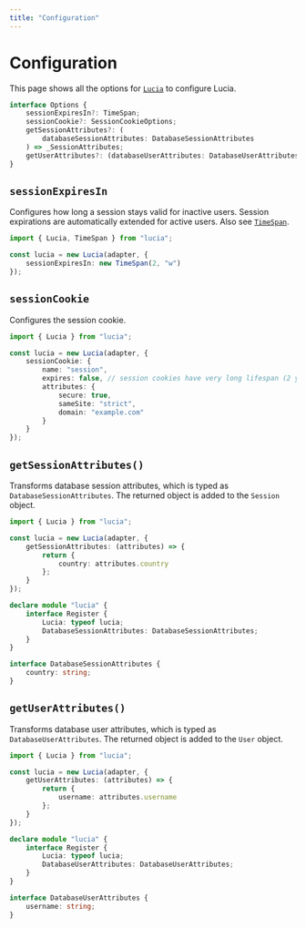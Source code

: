 ```yaml
---
title: "Configuration"
---
```


# Configuration

This page shows all the options for [`Lucia`](/reference/main/Lucia) to configure Lucia.

```ts
interface Options {
	sessionExpiresIn?: TimeSpan;
	sessionCookie?: SessionCookieOptions;
	getSessionAttributes?: (
		databaseSessionAttributes: DatabaseSessionAttributes
	) => _SessionAttributes;
	getUserAttributes?: (databaseUserAttributes: DatabaseUserAttributes) => _UserAttributes;
}
```

## `sessionExpiresIn`

Configures how long a session stays valid for inactive users. Session expirations are automatically extended for active users. Also see [`TimeSpan`](/reference/main/TimeSpan).

```ts
import { Lucia, TimeSpan } from "lucia";

const lucia = new Lucia(adapter, {
	sessionExpiresIn: new TimeSpan(2, "w")
});
```

## `sessionCookie`

Configures the session cookie.

```ts
import { Lucia } from "lucia";

const lucia = new Lucia(adapter, {
	sessionCookie: {
		name: "session",
		expires: false, // session cookies have very long lifespan (2 years)
		attributes: {
			secure: true,
			sameSite: "strict",
			domain: "example.com"
		}
	}
});
```

## `getSessionAttributes()`

Transforms database session attributes, which is typed as `DatabaseSessionAttributes`. The returned object is added to the `Session` object.

```ts
import { Lucia } from "lucia";

const lucia = new Lucia(adapter, {
	getSessionAttributes: (attributes) => {
		return {
			country: attributes.country
		};
	}
});

declare module "lucia" {
	interface Register {
		Lucia: typeof lucia;
		DatabaseSessionAttributes: DatabaseSessionAttributes;
	}
}

interface DatabaseSessionAttributes {
	country: string;
}
```

## `getUserAttributes()`

Transforms database user attributes, which is typed as `DatabaseUserAttributes`. The returned object is added to the `User` object.

```ts
import { Lucia } from "lucia";

const lucia = new Lucia(adapter, {
	getUserAttributes: (attributes) => {
		return {
			username: attributes.username
		};
	}
});

declare module "lucia" {
	interface Register {
		Lucia: typeof lucia;
		DatabaseUserAttributes: DatabaseUserAttributes;
	}
}

interface DatabaseUserAttributes {
	username: string;
}
```
